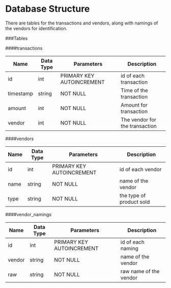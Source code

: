 Database Structure
==================

There are tables for the transactions and vendors, along with namings of the vendors for identification.

###Tables

####transactions

| Name            | Data Type      | Parameters                | Description                      |
|-----------------|----------------|---------------------------|----------------------------------|
| id              | int            | PRIMARY KEY AUTOINCREMENT | id of each transaction           |
| timestamp       | string         | NOT NULL                  | Time of the transaction          |
| amount          | int            | NOT NULL                  | Amount for transaction           |
| vendor          | int            | NOT NULL                  | The vendor for the transaction   |

####vendors

| Name            | Data Type      | Parameters                | Description                      |
|-----------------|----------------|---------------------------|----------------------------------|
| id              | int            | PRIMARY KEY AUTOINCREMENT | id of each vendor                |
| name            | string         | NOT NULL                  | name of the vendor               |
| type            | string         | NOT NULL                  | the type of product sold         |

####vendor_namings

| Name            | Data Type      | Parameters                | Description                      |
|-----------------|----------------|---------------------------|----------------------------------|
| id              | int            | PRIMARY KEY AUTOINCREMENT | id of each naming                |
| vendor          | string         | NOT NULL                  | name of the vendor               |
| raw             | string         | NOT NULL                  | raw name of the vendor           |
